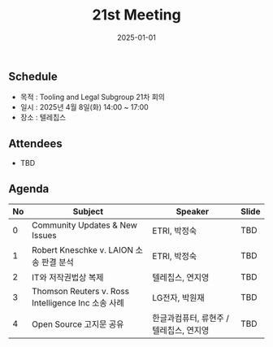 ﻿---
title: "21st Meeting"
linkTitle: "21st Meeting"
weight: 5
date: 2025-01-01
type: docs
categories: ["Tooling&Legal"]
tags: []
description: Tooling & Legal Subgroup 21th Meeting
---

## Schedule
* 목적 : Tooling and Legal Subgroup 21차 회의
* 일시 : 2025년 4월 8일(화) 14:00 ~ 17:00
* 장소 : 텔레칩스

## Attendees
* TBD

## Agenda
| No | Subject           | Speaker | Slide |
|----|-----------------|------|------|
| 0  | Community Updates & New Issues | ETRI, 박정숙 | TBD |
| 1  | Robert Kneschke v. LAION 소송 판결 분석 | ETRI, 박정숙 | TBD |
| 2  | IT와 저작권법상 복제 | 텔레칩스, 연지영 | TBD |
| 3  | Thomson Reuters v. Ross Intelligence Inc 소송 사례 | LG전자, 박원재 | TBD |
| 4  | Open Source 고지문 공유 | 한글과컴퓨터, 류현주 / 텔레칩스, 연지영 | TBD |


<!-- 

## Attendees

## Meeting Minutes

## Photo Gallery

<div ><span class="image fit">
</span></div> -->